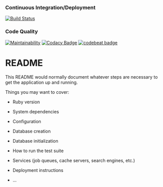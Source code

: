 ### Continuous Integration/Deployment

[![Build Status](https://travis-ci.org/diegobassan/bogeyman.svg?branch=master)](https://travis-ci.org/diegobassan/bogeyman)

### Code Quality

[![Maintainability](https://api.codeclimate.com/v1/badges/a3cf64933c1afd96838e/maintainability)](https://codeclimate.com/github/diegobassan/bogeyman/maintainability)
[![Codacy Badge](https://api.codacy.com/project/badge/Grade/acc0b4f9222a46e79fade235b66dfe38)](https://www.codacy.com/app/diegobassan/bogeyman?utm_source=github.com&amp;utm_medium=referral&amp;utm_content=diegobassan/bogeyman&amp;utm_campaign=Badge_Grade)
[![codebeat badge](https://codebeat.co/badges/c75a28e0-af76-4708-989a-9deed36c2f5e)](https://codebeat.co/projects/github-com-diegobassan-bogeyman-master)

# README

This README would normally document whatever steps are necessary to get the
application up and running.

Things you may want to cover:

* Ruby version

* System dependencies

* Configuration

* Database creation

* Database initialization

* How to run the test suite

* Services (job queues, cache servers, search engines, etc.)

* Deployment instructions

* ...

